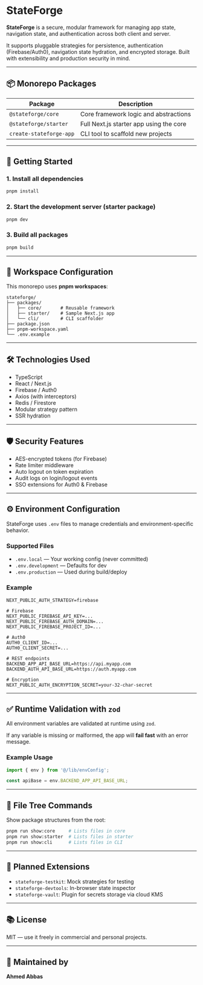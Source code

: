 # StateForge

**StateForge** is a secure, modular framework for managing app state, navigation state, and authentication across both client and server.

It supports pluggable strategies for persistence, authentication (Firebase/Auth0), navigation state hydration, and encrypted storage. Built with extensibility and production security in mind.

---

## 📦 Monorepo Packages

| Package                 | Description                                 |
|-------------------------|---------------------------------------------|
| `@stateforge/core`      | Core framework logic and abstractions       |
| `@stateforge/starter`   | Full Next.js starter app using the core     |
| `create-stateforge-app` | CLI tool to scaffold new projects           |

---

## 🚀 Getting Started

### 1. Install all dependencies

```bash
pnpm install
```

### 2. Start the development server (starter package)

```bash
pnpm dev
```

### 3. Build all packages

```bash
pnpm build
```

---

## 🔧 Workspace Configuration

This monorepo uses **pnpm workspaces**:

```
stateforge/
├── packages/
│   ├── core/       # Reusable framework
│   ├── starter/    # Sample Next.js app
│   └── cli/        # CLI scaffolder
├── package.json
├── pnpm-workspace.yaml
└── .env.example
```

---

## 🛠 Technologies Used

- TypeScript
- React / Next.js
- Firebase / Auth0
- Axios (with interceptors)
- Redis / Firestore
- Modular strategy pattern
- SSR hydration

---

## 🛡 Security Features

- AES-encrypted tokens (for Firebase)
- Rate limiter middleware
- Auto logout on token expiration
- Audit logs on login/logout events
- SSO extensions for Auth0 & Firebase

---

## ⚙️ Environment Configuration

StateForge uses `.env` files to manage credentials and environment-specific behavior.

### Supported Files

- `.env.local` — Your working config (never committed)
- `.env.development` — Defaults for dev
- `.env.production` — Used during build/deploy

### Example

```env
NEXT_PUBLIC_AUTH_STRATEGY=firebase

# Firebase
NEXT_PUBLIC_FIREBASE_API_KEY=...
NEXT_PUBLIC_FIREBASE_AUTH_DOMAIN=...
NEXT_PUBLIC_FIREBASE_PROJECT_ID=...

# Auth0
AUTH0_CLIENT_ID=...
AUTH0_CLIENT_SECRET=...

# REST endpoints
BACKEND_APP_API_BASE_URL=https://api.myapp.com
BACKEND_AUTH_API_BASE_URL=https://auth.myapp.com

# Encryption
NEXT_PUBLIC_AUTH_ENCRYPTION_SECRET=your-32-char-secret
```

---

## ✅ Runtime Validation with `zod`

All environment variables are validated at runtime using `zod`.

If any variable is missing or malformed, the app will **fail fast** with an error message.

### Example Usage

```ts
import { env } from '@/lib/envConfig';

const apiBase = env.BACKEND_APP_API_BASE_URL;
```

---

## 📁 File Tree Commands

Show package structures from the root:

```bash
pnpm run show:core     # Lists files in core
pnpm run show:starter  # Lists files in starter
pnpm run show:cli      # Lists files in CLI
```

---

## 🧪 Planned Extensions

- `stateforge-testkit`: Mock strategies for testing
- `stateforge-devtools`: In-browser state inspector
- `stateforge-vault`: Plugin for secrets storage via cloud KMS

---

## 📚 License

MIT — use it freely in commercial and personal projects.

---

## 🙌 Maintained by

**Ahmed Abbas**